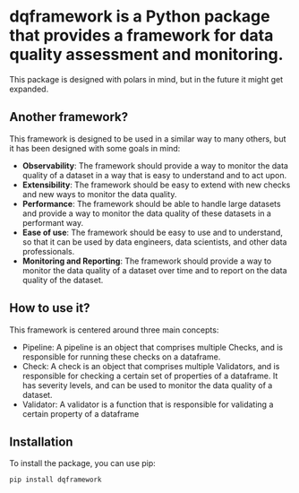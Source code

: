 # dqframework is a Python package that provides a framework for data quality assessment and monitoring.

This package is designed with polars in mind, but in the future it might get expanded.

## Another framework?

This framework is designed to be used in a similar way to many others, but it has been designed with some goals in mind:

- **Observability**: The framework should provide a way to monitor the data quality of a dataset in a way that is easy
  to understand and to act upon.
- **Extensibility**: The framework should be easy to extend with new checks and new ways to monitor the data quality.
- **Performance**: The framework should be able to handle large datasets and provide a way to monitor the data quality
  of these datasets in a performant way.
- **Ease of use**: The framework should be easy to use and to understand, so that it can be used by data engineers, data
  scientists, and other data professionals.
- **Monitoring and Reporting**: The framework should provide a way to monitor the data quality of a dataset over time
  and to report on the data quality of the dataset.

## How to use it?

This framework is centered around three main concepts:

- Pipeline: A pipeline is an object that comprises multiple Checks, and is responsible for running these checks on a
  dataframe.
- Check: A check is an object that comprises multiple Validators, and is responsible for checking a certain set of
  properties of a dataframe. It has severity levels, and can be used to monitor the data quality of a dataset.
- Validator: A validator is a function that is responsible for validating a certain property of a dataframe

## Installation

To install the package, you can use pip:

```bash
pip install dqframework
```

